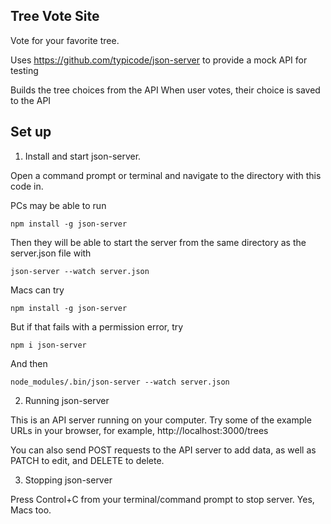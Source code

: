 ## Tree Vote Site 

Vote for your favorite tree.

Uses https://github.com/typicode/json-server to provide a mock API for testing

Builds the tree choices from the API
When user votes, their choice is saved to the API

## Set up

1. Install and start json-server.  

Open a command prompt or terminal and navigate to the directory with this code in.

PCs may be able to run 

`npm install -g json-server`

Then they will be able to start the server from the same directory as the server.json file with 

`json-server --watch server.json`

Macs can try 

`npm install -g json-server`

But if that fails with a permission error, try 

`npm i json-server`

And then 

`node_modules/.bin/json-server --watch server.json`

2. Running json-server

This is an API server running on your computer. Try some of the example URLs in your browser, for example, http://localhost:3000/trees

You can also send POST requests to the API server to add data, as well as PATCH to edit, and DELETE to delete.

3. Stopping json-server

Press Control+C from your terminal/command prompt to stop server. Yes, Macs too.  
